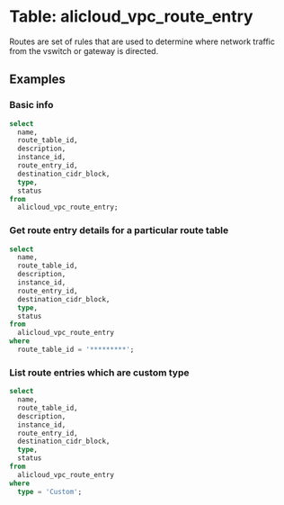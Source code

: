 # Table: alicloud_vpc_route_entry

Routes are set of rules that are used to determine where network traffic from the vswitch or gateway is directed.

## Examples

### Basic info

```sql
select
  name,
  route_table_id,
  description,
  instance_id,
  route_entry_id,
  destination_cidr_block,
  type,
  status
from
  alicloud_vpc_route_entry;
```

### Get route entry details for a particular route table

```sql
select
  name,
  route_table_id,
  description,
  instance_id,
  route_entry_id,
  destination_cidr_block,
  type,
  status
from
  alicloud_vpc_route_entry
where
  route_table_id = '*********';
```

### List route entries which are custom type

```sql
select
  name,
  route_table_id,
  description,
  instance_id,
  route_entry_id,
  destination_cidr_block,
  type,
  status
from
  alicloud_vpc_route_entry
where
  type = 'Custom';
```
